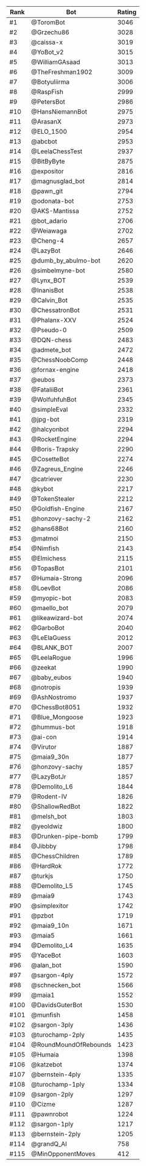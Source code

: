 Rank|Bot|Rating
---|---|---
#1|@ToromBot|3046
#2|@Grzechu86|3028
#3|@caissa-x|3019
#4|@YoBot_v2|3015
#5|@WilliamGAsaad|3013
#6|@TheFreshman1902|3009
#7|@Botyuliirma|3006
#8|@RaspFish|2999
#9|@PetersBot|2986
#10|@HansNiemannBot|2975
#11|@ArasanX|2973
#12|@ELO_1500|2954
#13|@abcbot|2953
#14|@LeelaChessTest|2937
#15|@BitByByte|2875
#16|@expositor|2816
#17|@magnusglad_bot|2814
#18|@pawn_git|2794
#19|@odonata-bot|2753
#20|@AKS-Mantissa|2752
#21|@bot_adario|2706
#22|@Weiawaga|2702
#23|@Cheng-4|2657
#24|@LazyBot|2646
#25|@dumb_by_abulmo-bot|2620
#26|@simbelmyne-bot|2580
#27|@Lynx_BOT|2539
#28|@InanisBot|2538
#29|@Calvin_Bot|2535
#30|@ChessatronBot|2531
#31|@Phalanx-XXV|2524
#32|@Pseudo-0|2509
#33|@DQN-chess|2483
#34|@admete_bot|2472
#35|@ChessNoobComp|2448
#36|@fornax-engine|2418
#37|@eubos|2373
#38|@FataliiBot|2361
#39|@WolfuhfuhBot|2345
#40|@simpleEval|2332
#41|@jpg-bot|2319
#42|@halcyonbot|2294
#43|@RocketEngine|2294
#44|@Boris-Trapsky|2290
#45|@CosetteBot|2274
#46|@Zagreus_Engine|2246
#47|@catriever|2230
#48|@kybot|2217
#49|@TokenStealer|2212
#50|@Goldfish-Engine|2167
#51|@honzovy-sachy-2|2162
#52|@hans68Bot|2160
#53|@matmoi|2150
#54|@Nimfish|2143
#55|@Elmichess|2115
#56|@TopasBot|2101
#57|@Humaia-Strong|2096
#58|@LoevBot|2086
#59|@myopic-bot|2083
#60|@maello_bot|2079
#61|@likeawizard-bot|2074
#62|@GarboBot|2040
#63|@LeElaGuess|2012
#64|@BLANK_BOT|2007
#65|@LeelaRogue|1996
#66|@zeekat|1990
#67|@baby_eubos|1940
#68|@notropis|1939
#69|@AshNostromo|1937
#70|@ChessBot8051|1932
#71|@Blue_Mongoose|1923
#72|@hummus-bot|1918
#73|@ai-con|1914
#74|@Virutor|1887
#75|@maia9_30n|1877
#76|@honzovy-sachy|1857
#77|@LazyBotJr|1857
#78|@Demolito_L6|1844
#79|@Rodent-IV|1826
#80|@ShallowRedBot|1822
#81|@melsh_bot|1803
#82|@yeoldwiz|1800
#83|@Drunken-pipe-bomb|1799
#84|@Jibbby|1798
#85|@ChessChildren|1789
#86|@HardRok|1772
#87|@turkjs|1750
#88|@Demolito_L5|1745
#89|@maia9|1743
#90|@simplexitor|1742
#91|@pzbot|1719
#92|@maia9_10n|1671
#93|@maia5|1661
#94|@Demolito_L4|1635
#95|@YaceBot|1603
#96|@alan_bot|1590
#97|@sargon-4ply|1572
#98|@schnecken_bot|1566
#99|@maia1|1552
#100|@DavidsGuterBot|1530
#101|@munfish|1458
#102|@sargon-3ply|1436
#103|@turochamp-2ply|1435
#104|@RoundMoundOfRebounds|1423
#105|@Humaia|1398
#106|@katzebot|1374
#107|@bernstein-4ply|1335
#108|@turochamp-1ply|1334
#109|@sargon-2ply|1297
#110|@Cizme|1287
#111|@pawnrobot|1224
#112|@sargon-1ply|1217
#113|@bernstein-2ply|1205
#114|@grandQ_AI|758
#115|@MinOpponentMoves|412

